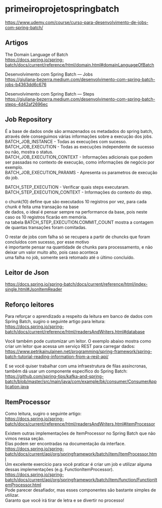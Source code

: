 # primeiroprojetospringbatch
https://www.udemy.com/course/curso-para-desenvolvimento-de-jobs-com-spring-batch/  

## Artigos  

The Domain Language of Batch  
https://docs.spring.io/spring-batch/docs/current/reference/html/domain.html#domainLanguageOfBatch  

Desenvolvimento com Spring Batch — Jobs  
https://giuliana-bezerra.medium.com/desenvolvimento-com-spring-batch-jobs-b4363dd6c676  

Desenvolvimento com Spring Batch — Steps  
https://giuliana-bezerra.medium.com/desenvolvimento-com-spring-batch-steps-4d42af2696ec  


## Job Repository  
É a base de dados onde são armazenados os metadados do spring batch,   
através dele conseguimos várias informações sobre a execução dos jobs.  
BATCH_JOB_INSTANCE - Todas as execuções com sucesso.  
BATCH_JOB_EXECUTION - Todas as execuções independente de sucesso ou não, mostra o status.  
BATCH_JOB_EXECUTION_CONTEXT - Informações adicionais que podem ser passadas no contexto de execução, como informações de negócio por exemplo.  
BATCH_JOB_EXECUTION_PARAMS - Apresenta os parametros de execução do job.  

BATCH_STEP_EXECUTION - Verificar quais steps executaram.  
BATCH_STEP_EXECUTION_CONTEXT - Informações do contexto do step.  

o chunk(10) define que são executados 10 registros por vez, para cada chunk é feita uma transação na base  
de dados, o ideal é pensar sempre na performance da base, pois neste caso os 10 registros ficarão em memória.  
na tabela BATCH_STEP_EXECUTION.COMMIT_COUNT mostra a contagem de quantas transações foram comitadas.  

O restar de jobs com falha só se recupera a partir de chuncks que foram concluídos com sucesso, por esse motivo  
é importante pensar na quantidade de chunks para processamento, e não deixar um valor muito alto, pois caso aconteca  
uma falha no job, somente será retomado até o último concluído.  

## Leitor de Json  
https://docs.spring.io/spring-batch/docs/current/reference/html/index-single.html#JsonItemReader  

## Reforço leitores  
Para reforçar o aprendizado a respeito da leitura em banco de dados com Spring Batch, sugiro o seguinte artigo para leitura:  
https://docs.spring.io/spring-batch/docs/current/reference/html/readersAndWriters.html#database  

Você também pode customizar um leitor. O exemplo abaixo mostra como criar um leitor que acessa um serviço REST para carregar dados:  
https://www.petrikainulainen.net/programming/spring-framework/spring-batch-tutorial-reading-information-from-a-rest-api/  

E se você quiser trabalhar com uma infraestrutura de filas assíncronas, também dá usar um componente específico do Spring Batch:  
https://github.com/spring-tips/kafka-and-spring-batch/blob/master/src/main/java/com/example/bk/consumer/ConsumerApplication.java  

## ItemProcessor  
Como leitura, sugiro o seguinte artigo:  
https://docs.spring.io/spring-batch/docs/current/reference/html/readersAndWriters.html#itemProcessor  

Existem outras implementações de ItemProcessor no Spring Batch que não vimos nessa seção.  
Elas podem ser encontradas na documentação da interface.   
https://docs.spring.io/spring-batch/docs/current/api/org/springframework/batch/item/ItemProcessor.html  
Um excelente exercício para você praticar é criar um job e utilizar alguma dessas implementações (e.g. FunctionItemProcessor).   
https://docs.spring.io/spring-batch/docs/current/api/org/springframework/batch/item/function/FunctionItemProcessor.html  
Pode parecer desafiador, mas esses componentes são bastante simples de utilizar.   
Garanto que você irá tirar de letra e se divertir no processo! 

